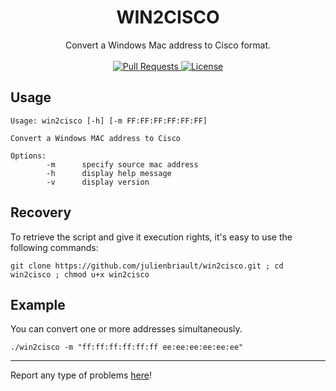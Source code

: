 <h1 align="center">WIN2CISCO</h1>
<p align="center">
	Convert a Windows Mac address to Cisco format.
	<br>
	<br>
  <a href="https://github.com/julienbriault/win2cisco/pulls">
    <img src="https://img.shields.io/badge/PRs-welcome-brightgreen.svg?longCache=true" alt="Pull Requests">
  </a>
  <a href="http://www.gnu.org/licenses/">
    <img src="https://img.shields.io/badge/License-GNU-blue.svg?longCache=true" alt="License">
  </a>
</p>

## Usage 
```
Usage: win2cisco [-h] [-m FF:FF:FF:FF:FF:FF]

Convert a Windows MAC address to Cisco

Options:
        -m      specify source mac address
        -h      display help message
        -v      display version

```
## Recovery 
To retrieve the script and give it execution rights, it's easy to use the following commands:
```
git clone https://github.com/julienbriault/win2cisco.git ; cd win2cisco ; chmod u+x win2cisco
```
## Example
You can convert one or more addresses simultaneously.
```
./win2cisco -m "ff:ff:ff:ff:ff:ff ee:ee:ee:ee:ee:ee"  
```

---
Report any type of problems [here](https://github.com/julienbriault/win2cisco/issues)!
